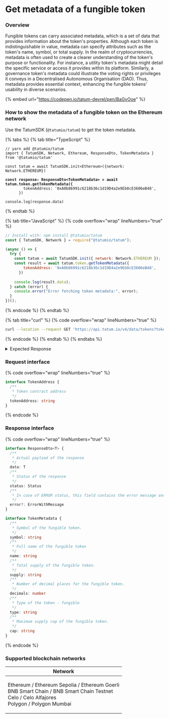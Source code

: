 # Get metadata of a fungible token

### Overview

Fungible tokens can carry associated metadata, which is a set of data that provides information about the token's properties. Although each token is indistinguishable in value, metadata can specify attributes such as the token's name, symbol, or total supply. In the realm of cryptocurrencies, metadata is often used to create a clearer understanding of the token's purpose or functionality. For instance, a utility token's metadata might detail the specific service or access it provides within its platform. Similarly, a governance token's metadata could illustrate the voting rights or privileges it conveys in a Decentralised Autonomous Organisation (DAO). Thus, metadata provides essential context, enhancing the fungible tokens' usability in diverse scenarios.

{% embed url="https://codepen.io/tatum-devrel/pen/BaGvOoe" %}

### How to show the metadata of a fungible token on the Ethereum network

Use the TatumSDK (`@tatumio/tatum`) to get the token metadata.

{% tabs %}
{% tab title="TypeScript" %}
<pre class="language-typescript" data-overflow="wrap" data-line-numbers><code class="lang-typescript">// yarn add @tatumio/tatum
import { TatumSDK, Network, Ethereum, ResponseDto, TokenMetadata } from '@tatumio/tatum'

const tatum = await TatumSDK.init&#x3C;Ethereum>({network: Network.ETHEREUM})

<strong>const response: ResponseDto&#x3C;TokenMetadata> = await tatum.token.getTokenMetadata({
</strong>        tokenAddress: '0xA0b86991c6218b36c1d19D4a2e9Eb0cE3606eB48',
      })

console.log(response.data)
</code></pre>
{% endtab %}

{% tab title="JavaScript" %}
{% code overflow="wrap" lineNumbers="true" %}
```javascript
// Install with: npm install @tatumio/tatum
const { TatumSDK, Network } = require("@tatumio/tatum");

(async () => {
  try {
    const tatum = await TatumSDK.init({ network: Network.ETHEREUM });
    const result = await tatum.token.getTokenMetadata({
        tokenAddress: '0xA0b86991c6218b36c1d19D4a2e9Eb0cE3606eB48',
      })
      
    console.log(result.data);
  } catch (error) {
    console.error("Error fetching token metadata:", error);
  }
})();
```
{% endcode %}
{% endtab %}

{% tab title="curl" %}
{% code overflow="wrap" lineNumbers="true" %}
```bash
curl --location --request GET 'https://api.tatum.io/v4/data/tokens?tokenAddress=0xA0b86991c6218b36c1d19D4a2e9Eb0cE3606eB48&chain=ethereum'
```
{% endcode %}
{% endtab %}
{% endtabs %}

<details>

<summary>Expected Response</summary>

```json5
{
  "symbol":"USDC",
  "name":"USD Coin",
  "supply":"26667389920178985",
  "decimals":6,
  "type":"fungible",
  "cap":"undefined"
}
```

</details>

### Request interface

{% code overflow="wrap" lineNumbers="true" %}
```typescript
interface TokenAddress {
  /**
   * Token contract address
   */
  tokenAddress: string
}
```
{% endcode %}

### Response interface

{% code overflow="wrap" lineNumbers="true" %}
```typescript
interface ResponseDto<T> {
  /**
   * Actual payload of the response
   */
  data: T
  /**
   * Status of the response
   */
  status: Status
  /**
   * In case of ERROR status, this field contains the error message and detailed description
   */
  error?: ErrorWithMessage
}

interface TokenMetadata {
  /**
   * Symbol of the fungible token.
   */
  symbol: string
  /**
   * Full name of the fungible token
   */
  name: string
  /**
   * Total supply of the fungible token.
   */
  supply: string
  /**
   * Number of decimal places for the fungible token.
   */
  decimals: number
  /**
   * Type of the token - fungible
   */
  type: string
  /**
   * Maximum supply cap of the fungible token.
   */
  cap: string
}
```
{% endcode %}

### Supported blockchain networks

| Network                                                                                                                                                |
| ------------------------------------------------------------------------------------------------------------------------------------------------------ |
| <p>Ethereum / Ethereum Sepolia / Ethereum Goerli<br>BNB Smart Chain / BNB Smart Chain Testnet<br>Celo / Celo Alfajores<br>Polygon / Polygon Mumbai</p> |
